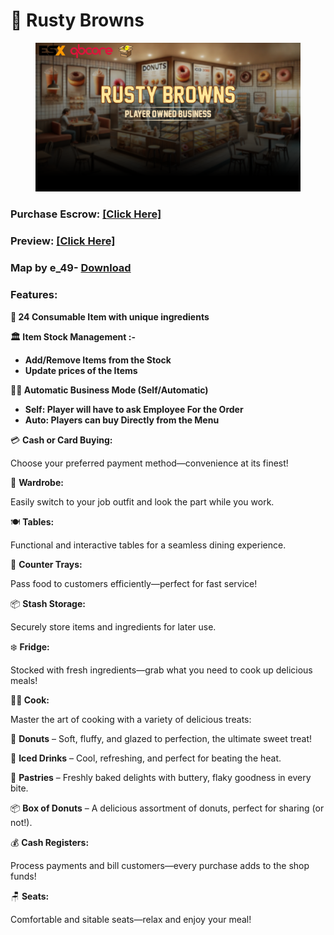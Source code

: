# 🍩 Rusty Browns

<figure><img src="../../../.gitbook/assets/rusty browns.png" alt=""><figcaption></figcaption></figure>

### Purchase Escrow: [\[Click Here\]](https://pulsescripts.tebex.io/package/6707942)

### Preview: [\[Click Here\]](https://youtu.be/pyA9oEUcEKE)

### Map by e\_49- [Download](https://forum.cfx.re/t/free-mlo-rusty-browns-donuts-cafe/4912809)

### Features:

**🍞 24 Consumable Item with unique ingredients**

**🏛️ Item Stock Management :-**

* **Add/Remove Items from the Stock**
* **Update prices of the Items**

**👨‍💼 Automatic Business Mode (Self/Automatic)**

* **Self: Player will have to ask Employee For the Order**
* **Auto: Players can buy Directly from the Menu**

💳 **Cash or Card Buying:**&#x20;

Choose your preferred payment method—convenience at its finest!

👕 **Wardrobe:**&#x20;

Easily switch to your job outfit and look the part while you work.

🍽️ **Tables:**&#x20;

Functional and interactive tables for a seamless dining experience.

🛒 **Counter Trays:**&#x20;

Pass food to customers efficiently—perfect for fast service!

📦 **Stash Storage:**&#x20;

Securely store items and ingredients for later use.

❄️ **Fridge:**&#x20;

Stocked with fresh ingredients—grab what you need to cook up delicious meals!

**🧑‍🍳 Cook:**

Master the art of cooking with a variety of delicious treats:

🍩 **Donuts** – Soft, fluffy, and glazed to perfection, the ultimate sweet treat!

🧊 **Iced Drinks** – Cool, refreshing, and perfect for beating the heat.

🥐 **Pastries** – Freshly baked delights with buttery, flaky goodness in every bite.

📦 **Box of Donuts** – A delicious assortment of donuts, perfect for sharing (or not!).

💰 **Cash Registers:**&#x20;

Process payments and bill customers—every purchase adds to the shop funds!

🪑 **Seats:**&#x20;

Comfortable and sitable seats—relax and enjoy your meal!

